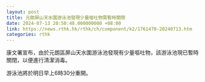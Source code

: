 ```yaml
---
layout: post
title: 元朗屏山天水圍游泳池發現少量嘔吐物需暫時關閉
date: 2024-07-13 20:50:48.000000000 +08:00
link: https://news.rthk.hk/rthk/ch/component/k2/1761470-20240713.htm
categories: rthk
---
```


康文署宣布，由於元朗區屏山天水圍游泳池發現有少量嘔吐物，該游泳池現已暫時關閉，以便進行清潔消毒。

游泳池將於明日早上6時30分重開。
